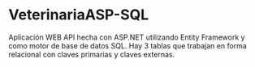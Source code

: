 # VeterinariaASP-SQL
Aplicación WEB API hecha con ASP.NET utilizando Entity Framework y como motor de base de datos SQL.
Hay 3 tablas que trabajan en forma relacional con claves primarias y claves externas.
